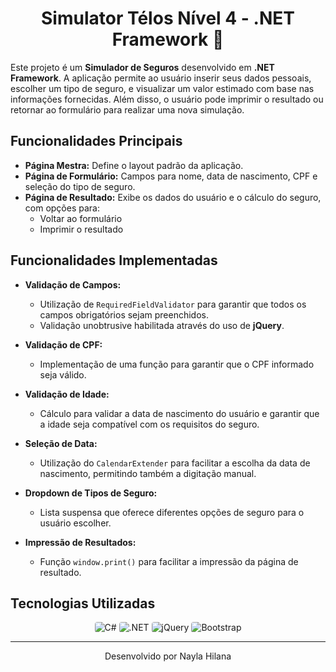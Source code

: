 <h1 align="center">Simulator Télos Nível 4 - .NET Framework 🚀</h1>

Este projeto é um **Simulador de Seguros** desenvolvido em **.NET Framework**. A aplicação permite ao usuário inserir seus dados pessoais, escolher um tipo de seguro, e visualizar um valor estimado com base nas informações fornecidas. Além disso, o usuário pode imprimir o resultado ou retornar ao formulário para realizar uma nova simulação.

## Funcionalidades Principais

- **Página Mestra:** Define o layout padrão da aplicação.
- **Página de Formulário:** Campos para nome, data de nascimento, CPF e seleção do tipo de seguro.
- **Página de Resultado:** Exibe os dados do usuário e o cálculo do seguro, com opções para:
  - Voltar ao formulário
  - Imprimir o resultado

## Funcionalidades Implementadas

- **Validação de Campos:**
  - Utilização de `RequiredFieldValidator` para garantir que todos os campos obrigatórios sejam preenchidos.
  - Validação unobtrusive habilitada através do uso de **jQuery**.

- **Validação de CPF:** 
  - Implementação de uma função para garantir que o CPF informado seja válido.

- **Validação de Idade:** 
  - Cálculo para validar a data de nascimento do usuário e garantir que a idade seja compatível com os requisitos do seguro.

- **Seleção de Data:**
  - Utilização do `CalendarExtender` para facilitar a escolha da data de nascimento, permitindo também a digitação manual.

- **Dropdown de Tipos de Seguro:**
  - Lista suspensa que oferece diferentes opções de seguro para o usuário escolher.

- **Impressão de Resultados:**
  - Função `window.print()` para facilitar a impressão da página de resultado.

## Tecnologias Utilizadas

<div align="center">
  <img src="https://img.shields.io/badge/C%23-239120?style=for-the-badge&logo=csharp&logoColor=white" alt="C#" style="border-radius:4px"/>
  <img src="https://img.shields.io/badge/.NET-512BD4?style=for-the-badge&logo=dotnet&logoColor=white" alt=".NET" style="border-radius:4px"/>
  <img src="https://img.shields.io/badge/jQuery-0769AD?style=for-the-badge&logo=jquery&logoColor=white" alt="jQuery" style="border-radius:4px"/>
  <img src="https://img.shields.io/badge/Bootstrap-563D7C?style=for-the-badge&logo=bootstrap&logoColor=white" alt="Bootstrap" style="border-radius:4px"/>
</div>

---

<p align=center>Desenvolvido por Nayla Hilana</p>